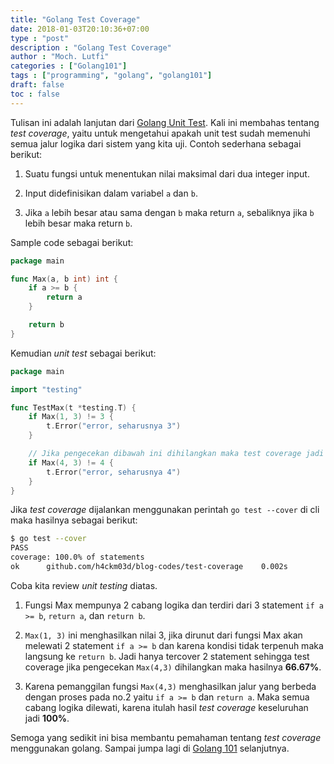 ```yaml
---
title: "Golang Test Coverage"
date: 2018-01-03T20:10:36+07:00
type : "post"
description : "Golang Test Coverage"
author : "Moch. Lutfi"
categories : ["Golang101"]
tags : ["programming", "golang", "golang101"]
draft: false
toc : false
---
```


Tulisan ini adalah lanjutan dari [Golang Unit Test]. Kali ini membahas tentang *test coverage*, yaitu untuk mengetahui apakah unit test sudah memenuhi semua jalur logika dari sistem yang kita uji. Contoh sederhana sebagai berikut:

1. Suatu fungsi untuk menentukan nilai maksimal dari dua integer input.

2. Input didefinisikan dalam variabel `a` dan `b`.

3. Jika `a` lebih besar atau sama dengan `b` maka return `a`, sebaliknya jika `b` lebih besar maka return `b`.

Sample code sebagai berikut:

```go
package main

func Max(a, b int) int {
	if a >= b {
		return a
	}

	return b
}
```

Kemudian *unit test* sebagai berikut:

```go
package main

import "testing"

func TestMax(t *testing.T) {
	if Max(1, 3) != 3 {
		t.Error("error, seharusnya 3")
	}

    // Jika pengecekan dibawah ini dihilangkan maka test coverage jadi 66.67%
	if Max(4, 3) != 4 {
		t.Error("error, seharusnya 4")
	}
}
```

Jika *test coverage* dijalankan menggunakan perintah `go test --cover` di cli maka hasilnya sebagai berikut:

```bash
$ go test --cover
PASS
coverage: 100.0% of statements
ok      github.com/h4ckm03d/blog-codes/test-coverage    0.002s
``` 

Coba kita review *unit testing* diatas.

1. Fungsi Max mempunya 2 cabang logika dan terdiri dari 3 statement `if a >= b`, `return a`, dan `return b`.

2. `Max(1, 3)` ini menghasilkan nilai 3, jika dirunut dari fungsi Max akan melewati 2 statement `if a >= b` dan karena kondisi tidak terpenuh maka langsung ke `return b`. Jadi hanya tercover 2 statement sehingga test coverage jika pengecekan `Max(4,3)` dihilangkan maka hasilnya **66.67%**.

3. Karena pemanggilan fungsi `Max(4,3)` menghasilkan jalur yang berbeda dengan proses pada no.2 yaitu `if a >= b` dan `return a`. Maka semua cabang logika dilewati, karena itulah hasil *test coverage* keseluruhan jadi **100%**.

Semoga yang sedikit ini bisa membantu pemahaman tentang *test coverage* menggunakan golang. Sampai jumpa lagi di [Golang 101] selanjutnya.

[Golang 101]: /categories/golang101/
[Golang Unit Test]: /posts/golang-unit-test/